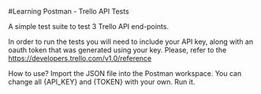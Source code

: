 #Learning Postman - Trello API Tests

A simple test suite to test 3 Trello API end-points.

In order to run the tests you will need to include your API key, along with an oauth token that was generated using your key.
Please, refer to the https://developers.trello.com/v1.0/reference

How to use?
Import the JSON file into the Postman workspace.
You can change all {API_KEY} and {TOKEN} with your own.
Run it.

